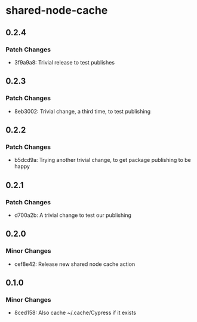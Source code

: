 # shared-node-cache

## 0.2.4

### Patch Changes

-   3f9a9a8: Trivial release to test publishes

## 0.2.3

### Patch Changes

-   8eb3002: Trivial change, a third time, to test publishing

## 0.2.2

### Patch Changes

-   b5dcd9a: Trying another trivial change, to get package publishing to be happy

## 0.2.1

### Patch Changes

-   d700a2b: A trivial change to test our publishing

## 0.2.0

### Minor Changes

-   cef8e42: Release new shared node cache action

## 0.1.0

### Minor Changes

-   8ced158: Also cache ~/.cache/Cypress if it exists
